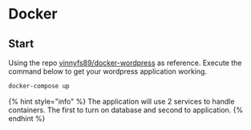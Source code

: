 # Docker

## Start

Using the repo [vinnyfs89/docker-wordpress](https://github.com/vinnyfs89/docker-wordpress) as reference. Execute the command below to get your wordpress application working.

```bash
docker-compose up
```

{% hint style="info" %}
The application will use 2 services to handle containers. The first to turn on database and second to application.
{% endhint %}

